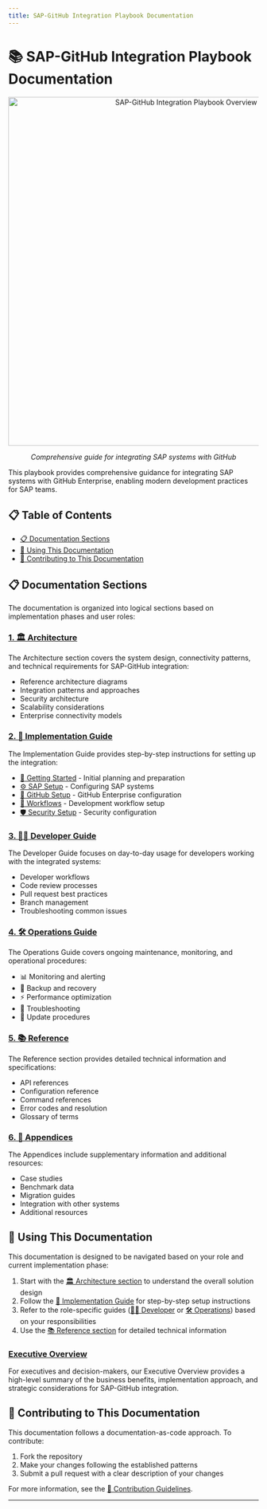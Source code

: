 ```yaml
---
title: SAP-GitHub Integration Playbook Documentation
---
```


# 📚 SAP-GitHub Integration Playbook Documentation

<div align="center">
  <img src="https://github.com/three-horizon/SAP-GitHub-Integration-Playbook/raw/main/assets/images/architecture/playbook-overview.svg?sanitize=true" width="700" alt="SAP-GitHub Integration Playbook Overview">
  
  *Comprehensive guide for integrating SAP systems with GitHub*
</div>

This playbook provides comprehensive guidance for integrating SAP systems with GitHub Enterprise, enabling modern development practices for SAP teams.

## 📋 Table of Contents

- [📋 Documentation Sections](#documentation-sections)
- [🚀 Using This Documentation](#using-this-documentation)
- [🤝 Contributing to This Documentation](#contributing-to-this-documentation)

## 📋 Documentation Sections

The documentation is organized into logical sections based on implementation phases and user roles:

### [1. 🏛️ Architecture](./1-architecture/)

The Architecture section covers the system design, connectivity patterns, and technical requirements for SAP-GitHub integration:

- Reference architecture diagrams
- Integration patterns and approaches
- Security architecture
- Scalability considerations
- Enterprise connectivity models

### [2. 🔧 Implementation Guide](./2-implementation-guide/)

The Implementation Guide provides step-by-step instructions for setting up the integration:

- [🚀 Getting Started](./2-implementation-guide/getting-started/) - Initial planning and preparation
- [⚙️ SAP Setup](./2-implementation-guide/sap-setup/) - Configuring SAP systems
- [🔧 GitHub Setup](./2-implementation-guide/github-setup/) - GitHub Enterprise configuration
- [🔄 Workflows](./2-implementation-guide/workflows/) - Development workflow setup
- [🛡️ Security Setup](./2-implementation-guide/security-setup/) - Security configuration

### [3. 👨‍💻 Developer Guide](./3-developer-guide/)

The Developer Guide focuses on day-to-day usage for developers working with the integrated systems:

- Developer workflows
- Code review processes
- Pull request best practices
- Branch management
- Troubleshooting common issues

### [4. 🛠️ Operations Guide](./4-operations-guide/)

The Operations Guide covers ongoing maintenance, monitoring, and operational procedures:

- 📊 Monitoring and alerting
- 💾 Backup and recovery
- ⚡ Performance optimization
- 🔨 Troubleshooting
- 🔄 Update procedures

### [5. 📚 Reference](./5-reference/)

The Reference section provides detailed technical information and specifications:

- API references
- Configuration reference
- Command references
- Error codes and resolution
- Glossary of terms

### [6. 📑 Appendices](./6-appendices/)

The Appendices include supplementary information and additional resources:

- Case studies
- Benchmark data
- Migration guides
- Integration with other systems
- Additional resources

## 🚀 Using This Documentation

This documentation is designed to be navigated based on your role and current implementation phase:

1. Start with the [🏛️ Architecture section](./1-architecture/) to understand the overall solution design
2. Follow the [🔧 Implementation Guide](./2-implementation-guide/) for step-by-step setup instructions
3. Refer to the role-specific guides ([👨‍💻 Developer](./3-developer-guide/) or [🛠️ Operations](./4-operations-guide/)) based on your responsibilities
4. Use the [📚 Reference section](./5-reference/) for detailed technical information

### [Executive Overview](./executive-overview.md)

For executives and decision-makers, our Executive Overview provides a high-level summary of the business benefits, implementation approach, and strategic considerations for SAP-GitHub integration.

## 🤝 Contributing to This Documentation

This documentation follows a documentation-as-code approach. To contribute:

1. Fork the repository
2. Make your changes following the established patterns
3. Submit a pull request with a clear description of your changes

For more information, see the [🤝 Contribution Guidelines](../.github/CONTRIBUTING.md).

---


